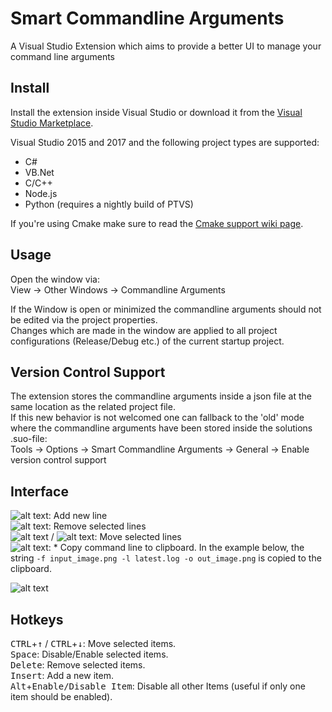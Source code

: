 # Smart Commandline Arguments 
A Visual Studio Extension which aims to provide a better UI to manage your command line arguments

## Install
Install the extension inside Visual Studio or download it from the [Visual Studio Marketplace](https://marketplace.visualstudio.com/items?itemName=MBulli.SmartCommandlineArguments "Visual Studio Marketplace").

Visual Studio 2015 and 2017 and the following project types are supported:
- C#
- VB.Net
- C/C++ 
- Node.js
- Python (requires a nightly build of PTVS)

If you're using Cmake make sure to read the [Cmake support wiki page](https://github.com/MBulli/SmartCommandlineArgs/wiki/Cmake-support "Cmake").

## Usage
Open the window via:  
View → Other Windows → Commandline Arguments  
  
If the Window is open or minimized the commandline arguments should not be edited via the project properties.  
Changes which are made in the window are applied to all project configurations (Release/Debug etc.) of the current startup project.

## Version Control Support
The extension stores the commandline arguments inside a json file at the same location as the related project file.  
If this new behavior is not welcomed one can fallback to the 'old' mode where the commandline arguments have been stored inside the solutions .suo-file:  
Tools → Options → Smart Commandline Arguments → General → Enable version control support

## Interface
![alt text](https://github.com/MBulli/SmartCommandlineArgs/blob/master/Doc/Images/AddIcon.png "Add Button"): Add new line  
![alt text](https://github.com/MBulli/SmartCommandlineArgs/blob/master/Doc/Images/RemoveIcon.png "Remove Button"): Remove selected lines  
![alt text](https://github.com/MBulli/SmartCommandlineArgs/blob/master/Doc/Images/MoveUpIcon.png "Move Up Button") / ![alt text](https://github.com/MBulli/SmartCommandlineArgs/blob/master/Doc/Images/MoveDownIcon.png "Move Down Button"): Move selected lines  
 ![alt text](https://github.com/MBulli/SmartCommandlineArgs/blob/master/Doc/Images/CopyCommandlineIcon.png "Copy commandline to clipboard"): * Copy command line to clipboard. In the example below, the string `-f input_image.png -l latest.log -o out_image.png` is copied to the clipboard.
 
![alt text](https://github.com/MBulli/SmartCommandlineArgs/blob/master/Doc/Images/example.png "Commandline Arguments Window")


## Hotkeys
<kbd>CTRL</kbd>+<kbd>↑</kbd> / <kbd>CTRL</kbd>+<kbd>↓</kbd>: Move selected items.  
<kbd>Space</kbd>: Disable/Enable selected items.  
<kbd>Delete</kbd>: Remove selected items.  
<kbd>Insert</kbd>: Add a new item.  
<kbd>Alt</kbd>+<kbd>Enable/Disable Item</kbd>: Disable all other Items (useful if only one item should be enabled).
